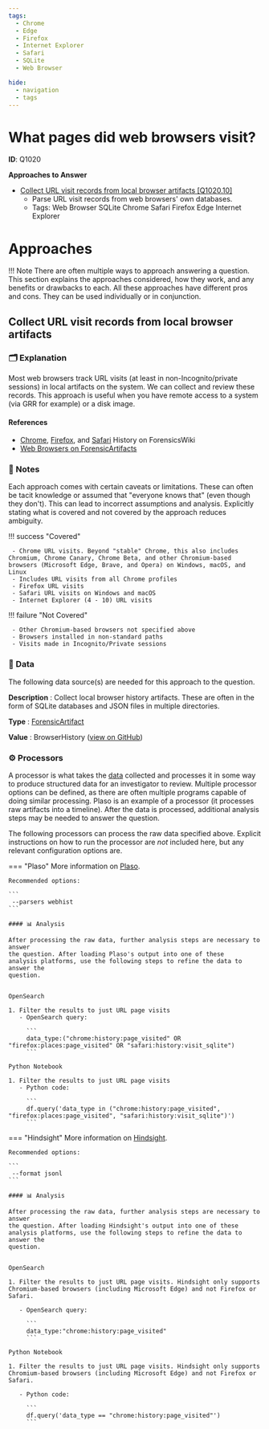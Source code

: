```yaml
---
tags:
  - Chrome
  - Edge
  - Firefox
  - Internet Explorer
  - Safari
  - SQLite
  - Web Browser

hide:
  - navigation
  - tags
---
```


# What pages did web browsers visit?

**ID**: Q1020


**Approaches to Answer**

-  [Collect URL visit records from local browser artifacts [Q1020.10]](#collect-url-visit-records-from-local-browser-artifacts)
    - Parse URL visit records from web browsers' own databases.
    - Tags: <span class="dfiqTag">Web Browser</span> <span class="dfiqTag">SQLite</span> <span class="dfiqTag">Chrome</span> <span class="dfiqTag">Safari</span> <span class="dfiqTag">Firefox</span> <span class="dfiqTag">Edge</span> <span class="dfiqTag">Internet Explorer</span>

# Approaches

!!! Note
    There are often multiple ways to approach answering a question.
    This section explains the approaches considered, how they work, and any
    benefits or drawbacks to each. All these approaches have different pros
    and cons. They can be used individually or in conjunction.

## Collect URL visit records from local browser artifacts
### 🗂️ Explanation
Most web browsers track URL visits (at least in non-Incognito/private sessions) in local artifacts on the system. We can collect and review these records. This approach is useful when you have remote access to a system (via GRR for example) or a disk image.

#### References
 - [Chrome](https://forensics.wiki/google_chrome/#history), [Firefox](https://forensics.wiki/mozilla_firefox/#history), and [Safari](https://forensics.wiki/apple_safari/#history) History on ForensicsWiki
 - [Web Browsers on ForensicArtifacts](https://github.com/ForensicArtifacts/artifacts/blob/main/data/webbrowser.yaml)

### 📝 Notes

Each approach comes with certain caveats or limitations. These can often
be tacit knowledge or assumed that "everyone knows that" (even though they
don't). This can lead to incorrect assumptions and analysis.
Explicitly stating what is covered and not covered by the approach reduces
ambiguity.

!!! success "Covered"

     - Chrome URL visits. Beyond "stable" Chrome, this also includes Chromium, Chrome Canary, Chrome Beta, and other Chromium-based browsers (Microsoft Edge, Brave, and Opera) on Windows, macOS, and Linux
     - Includes URL visits from all Chrome profiles
     - Firefox URL visits
     - Safari URL visits on Windows and macOS
     - Internet Explorer (4 - 10) URL visits

!!! failure "Not Covered"

     - Other Chromium-based browsers not specified above
     - Browsers installed in non-standard paths
     - Visits made in Incognito/Private sessions


### 💾 Data

The following data source(s) are needed for this approach to the question.

**Description**
:  Collect local browser history artifacts. These are often in the form of SQLite databases and JSON files in multiple directories.


**Type**
:  [ForensicArtifact](https://github.com/ForensicArtifacts/artifacts#digital-forensics-artifacts-repository)

**Value**
:  BrowserHistory ([view on GitHub](https://github.com/ForensicArtifacts/artifacts/search?q=BrowserHistory))

### ⚙️ Processors

A processor is what takes the [data](#💾-data) collected and processes it in
some way to produce structured data for an investigator to review. Multiple
processor options can be defined, as there are often multiple programs capable
of doing similar processing. Plaso is an example of a processor (it processes
raw artifacts into a timeline). After the data is processed, additional analysis
steps may be needed to answer the question.

The following processors can process the raw data specified above. Explicit
instructions on how to run the processor are *not* included here, but any
relevant configuration options are.


=== "Plaso"
    More information on [Plaso](https://forensics.wiki/plaso).

    Recommended options:

    ```
     --parsers webhist
    ```

    #### 📊 Analysis

    After processing the raw data, further analysis steps are necessary to answer
    the question. After loading Plaso's output into one of these
    analysis platforms, use the following steps to refine the data to answer the
    question.


    OpenSearch

    1. Filter the results to just URL page visits
       - OpenSearch query:

         ```
         data_type:("chrome:history:page_visited" OR "firefox:places:page_visited" OR "safari:history:visit_sqlite")
         ```

    Python Notebook

    1. Filter the results to just URL page visits
       - Python code:

         ```
         df.query('data_type in ("chrome:history:page_visited", "firefox:places:page_visited", "safari:history:visit_sqlite")')
         ```
=== "Hindsight"
    More information on [Hindsight](https://forensics.wiki/hindsight).

    Recommended options:

    ```
     --format jsonl
    ```

    #### 📊 Analysis

    After processing the raw data, further analysis steps are necessary to answer
    the question. After loading Hindsight's output into one of these
    analysis platforms, use the following steps to refine the data to answer the
    question.


    OpenSearch

    1. Filter the results to just URL page visits. Hindsight only supports Chromium-based browsers (including Microsoft Edge) and not Firefox or Safari.

       - OpenSearch query:

         ```
         data_type:"chrome:history:page_visited"
         ```

    Python Notebook

    1. Filter the results to just URL page visits. Hindsight only supports Chromium-based browsers (including Microsoft Edge) and not Firefox or Safari.

       - Python code:

         ```
         df.query('data_type == "chrome:history:page_visited"')
         ```
